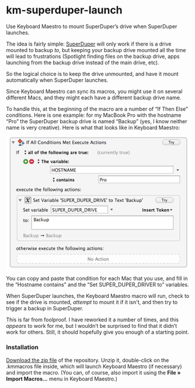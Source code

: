 km-superduper-launch
====================

Use Keyboard Maestro to mount SuperDuper’s drive when SuperDuper launches.

The idea is fairly simple: [SuperDuper] will only work if there is a drive mounted to backup _to_, but keeping your backup drive mounted all the time will lead to frustrations (Spotlight finding files on the backup drive, apps launching from the backup drive instead of the main drive, etc).

So the logical choice is to keep the drive unmounted, and have it mount automatically when SuperDuper launches.

Since Keyboard Maestro can sync its macros, you might use it on several different Macs, and they might each have a different backup drive name.

To handle this, at the beginning of the macro are a number of “If Then Else” conditions. Here is one example: for my MacBook Pro with the hostname “Pro” the SuperDuper backup drive is named “Backup” (yes, I know neither name is very creative). Here is what that looks like in Keyboard Maestro:

![](img/km-hostname-super-duper-drive.jpg)

You can copy and paste that condition for each Mac that you use, and fill in the “Hostname contains” and the “Set SUPER_DUPER_DRIVER to” variables.

When SuperDuper launches, the Keyboard Maestro macro will run, check to see if the drive is mounted, _attempt_ to mount it if it isn't, and then  try to trigger a backup in SuperDuper.

This is far from foolproof. I have reworked it a number of times, and this _appears_ to work for me, but I wouldn’t be surprised to find that it didn’t work for others. Still, it should hopefully give you enough of a starting point.


### Installation ###


[Download the zip file][] of the repository. Unzip it, double-click on the .kmmacros file inside, which will launch Keyboard Maestro (if necessary) and import the macro. (You can, of course, also import it using the **File » Import Macros...** menu in Keyboard Maestro.)

[Download the zip file]: https://github.com/tjluoma/km-superduper-launch/archive/master.zip



[SuperDuper]: http://www.shirt-pocket.com/superduper/